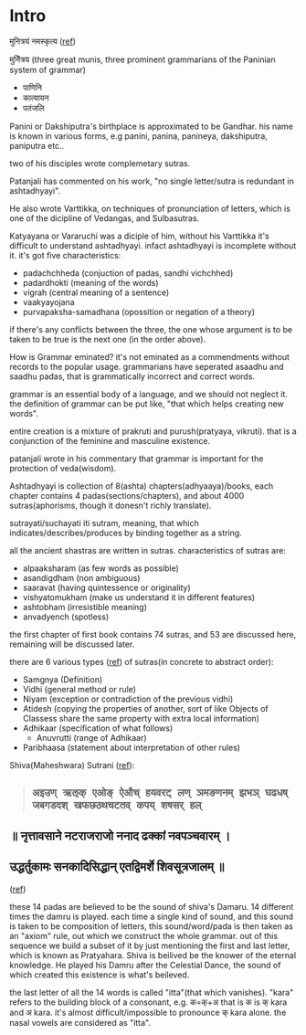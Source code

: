 # Intro

मुनित्रयं नमस्कृत्य ([ref](https://www.wisdomlib.org/definition/munitraya))

मुनिॆॆत्रय (three great munis, three prominent grammarians of the Paninian system of grammar) 
- पाणिनि
- कात्यायन
- पतंजलि
 
Panini or Dakshiputra's birthplace is approximated to be Gandhar. his name is known in various forms, e.g panini, panina, panineya, dakshiputra, paniputra etc..

two of his disciples wrote complemetary sutras.

Patanjali has commented on his work, "no single letter/sutra is redundant in ashtadhyayi".

He also wrote Varttikka, on techniques of pronunciation of letters, which is one of the dicipline of Vedangas, and Sulbasutras.

Katyayana or Vararuchi was a diciple of him, without his Varttikka it's difficult to understand ashtadhyayi. infact ashtadhyayi is incomplete without it.
it's got five characteristics:
- padachchheda (conjuction of padas, sandhi vichchhed)
- padardhokti (meaning of the words)
- vigrah (central meaning of a sentence)
- vaakyayojana
- purvapaksha-samadhana (opossition or negation of a theory)

if there's any conflicts between the three, the one whose argument is to be taken to be true is the next one (in the order above).

How is Grammar eminated?
it's not eminated as a commendments without records to the popular usage.
grammarians have seperated asaadhu and saadhu padas, that is grammatically incorrect and correct words.

grammar is an essential body of a language, and we should not neglect it.
the definition of grammar can be put like, "that which helps creating new words".

entire creation is a mixture of prakruti and purush(pratyaya, vikruti). that is a conjunction of the feminine and masculine existence.

patanjali wrote in his commentary that grammar is important for the protection of veda(wisdom).

Ashtadhyayi is collection of 8(ashta) chapters(adhyaaya)/books, each chapter contains 4 padas(sections/chapters), and about 4000 sutras(aphorisms, though it donesn't richly translate).

sutrayati/suchayati iti sutram, meaning, that which indicates/describes/produces by binding together as a string.

all the ancient shastras are written in sutras. characteristics of sutras are:
- alpaaksharam (as few words as possible)
- asandigdham (non ambiguous)
- saaravat (having quintessence or originality)
- vishyatomukham (make us understand it in different features)
- ashtobham (irresistible meaning)
- anvadyench (spotless)

the first chapter of first book contains 74 sutras, and 53 are discussed here, remaining will be discussed later.

there are 6 various types ([ref](https://www.learnsanskrit.org/panini/structure/)) of sutras(in concrete to abstract order):
- Samgnya (Definition)
- Vidhi (general method or rule)
- Niyam (exception or contradiction of the previous vidhi)
- Atidesh (copying the properties of another, sort of like Objects of Classess share the same property with extra local information)
- Adhikaar (specification of what follows)
    - Anuvrutti (range of Adhikaar)
- Paribhaasa (statement about interpretation of other rules)

Shiva(Maheshwara) Sutrani ([ref](https://www.youtube.com/watch?v=3B6-u8c7Xp8)):
> ## `अइउण् ऋऌक् एओङ् ऐऔच् हयवरट् लण् ञमङणनम् झभञ् घढधष् जबगडदश् खफछठथचटतव् कपय् शषसर् हल्`

## ॥ नृत्तावसाने नटराजराजो ननाद ढक्कां नवपञ्चवारम् ।
## उद्धर्तुकामः सनकादिसिद्धान् एतद्विमर्शे शिवसूत्रजालम् ॥
([ref](https://ashtadhyayi.com/shivasutra/))

these 14 padas are believed to be the sound of shiva's Damaru. 14 different times the damru is played. each time a single kind of sound, and this sound is taken to be composition of letters, this sound/word/pada is then taken as an "axiom" rule, out which we construct the whole grammar. out of this sequence we build a subset of it by just mentioning the first and last letter, which is known as Pratyahara. Shiva is beilived be the knower of the eternal knowledge. He played his Damru after the Celestial Dance, the sound of which created this existence is what's beileved.

the last letter of all the 14 words is called "itta"(that which vanishes). "kara" refers to the building block of a consonant, e.g. क=क्+अ that is क is क् kara and अ kara. it's almost difficult/impossible to pronounce क् kara alone. the nasal vowels are considered as "itta".